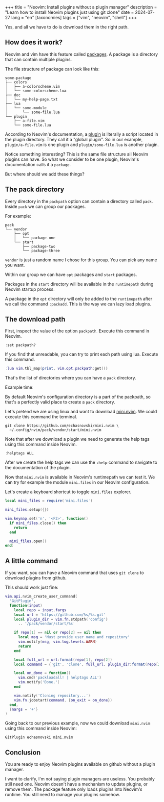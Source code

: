 +++
title = "Neovim: Install plugins without a plugin manager"
description = "Learn how to install Neovim plugins just using git clone"
date = 2024-07-27
lang = "en"
[taxonomies]
tags = ["vim", "neovim", "shell"]
+++

Yes, and all we have to do is download them in the right path.

## How does it work?

Neovim and vim have this feature called [packages](https://neovim.io/doc/user/repeat.html#_using-vim-packages). A package is a directory that can contain multiple plugins.

The file structure of package can look like this:

```
some-package
├── colors
│   ├── a-colorscheme.vim
│   └── some-colorscheme.lua
├── doc
│   └── my-help-page.txt
├── lua
│   └── some-module
│       └── some-file.lua
└── plugin
    ├── a-file.vim
    └── some-file.lua
```

According to Neovim's documentation, a [plugin](https://neovim.io/doc/user/usr_05.html#_global-plugins) is literally a script located in the plugin directory. They call it a "global plugin". So in our example, `plugin/a-file.vim` is one plugin and `plugin/some-file.lua` is another plugin.

Notice something interesting? This is the same file structure all Neovim plugins can have. So what we consider to be one plugin, Neovim's documentation calls it a `package`.

But where should we add these things?

## The pack directory

Every directory in the `packpath` option can contain a directory called `pack`. Inside `pack` we can group our packages.

For example:

```
pack
└── vendor
    ├── opt
    │   └── package-one
    └── start
        ├── package-two
        └── package-three
```

`vendor` is just a random name I chose for this group. You can pick any name you want.

Within our group we can have `opt` packages and `start` packages.

Packages in the `start` directory will be available in the `runtimepath` during Neovim startup process.

A package in the `opt` directory will only be added to the `runtimepath` after we call the command `:packadd`. This is the way we can lazy load plugins.

## The download path

First, inspect the value of the option `packpath`. Execute this command in Neovim.

```vim
:set packpath?
```

If you find that unreadable, you can try to print each path using lua. Execute this command.

```lua
:lua vim.tbl_map(print, vim.opt.packpath:get())
```

That's the list of directories where you can have a `pack` directory.

Example time:

By default Neovim's configuration directory is a part of the packpath, so that's a perfectly valid place to create a `pack` directory.

Let's pretend we are using linux and want to download [mini.nvim](https://github.com/echasnovski/mini.nvim). We could execute this command the terminal.

```
git clone https://github.com/echasnovski/mini.nvim \
  ~/.config/nvim/pack/vendor/start/mini.nvim
```

Note that after we download a plugin we need to generate the help tags using this command inside Neovim.

```vim
:helptags ALL
```

After we create the help tags we can use the `:help` command to navigate to the documentation of the plugin.

Now that `mini.nvim` is available in Neovim's runtimepath we can test it. We can try for example the module `mini.files` in our Neovim configuration.

Let's create a keyboard shortcut to toggle `mini.files` explorer.

```lua
local mini_files = require('mini.files')

mini_files.setup({})

vim.keymap.set('n', '<F2>', function()
  if mini_files.close() then
    return
  end

  mini_files.open()
end)
```

## A little command

If you want, you can have a Neovim command that uses `git clone` to download plugins from github.

This should work just fine:

```lua
vim.api.nvim_create_user_command(
  'GitPlugin',
  function(input)
    local repo = input.fargs
    local url = 'https://github.com/%s/%s.git'
    local plugin_dir = vim.fn.stdpath('config') 
      .. '/pack/vendor/start/%s'

    if repo[1] == nil or repo[2] == nil then
      local msg = 'Must provide user name and repository'
      vim.notify(msg, vim.log.levels.WARN)
      return
    end

    local full_url = url:format(repo[1], repo[2])
    local command = {'git', 'clone', full_url, plugin_dir:format(repo[2])}

    local on_done = function()
      vim.cmd('packloadall! | helptags ALL')
      vim.notify('Done.')
    end

    vim.notify('Cloning repository...')
    vim.fn.jobstart(command, {on_exit = on_done})
  end,
  {nargs = '+'}
)
```

Going back to our previous example, now we could download `mini.nvim` using this command inside Neovim:

```
GitPlugin echasnovski mini.nvim
```

## Conclusion

You are ready to enjoy Neovim plugins available on github without a plugin manager.

I want to clarify, I'm not saying plugin managers are useless. You probably still need one. Neovim doesn't have a mechanism to update plugins, or remove them. The package feature only loads plugins into Neovim's runtime. You still need to manage your plugins somehow.

